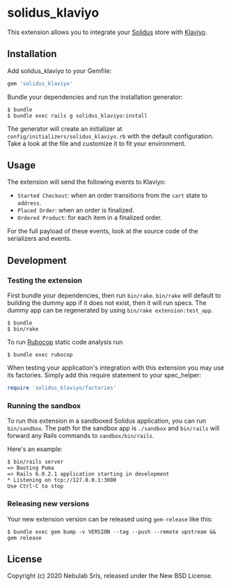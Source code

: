 # solidus_klaviyo

This extension allows you to integrate your [Solidus](https://solidus.io) store with
[Klaviyo](https://klaviyo.com).

## Installation

Add solidus_klaviyo to your Gemfile:

```ruby
gem 'solidus_klaviyo'
```

Bundle your dependencies and run the installation generator:

```console
$ bundle
$ bundle exec rails g solidus_klaviyo:install
```

The generator will create an initializer at `config/initializers/solidus_klaviyo.rb` with the
default configuration. Take a look at the file and customize it to fit your environment.

## Usage

The extension will send the following events to Klaviyo:

- `Started Checkout`: when an order transitions from the `cart` state to `address`.
- `Placed Order`: when an order is finalized.
- `Ordered Product`: for each item in a finalized order.

For the full payload of these events, look at the source code of the serializers and events.

## Development

### Testing the extension

First bundle your dependencies, then run `bin/rake`. `bin/rake` will default to building the dummy
app if it does not exist, then it will run specs. The dummy app can be regenerated by using
`bin/rake extension:test_app`.

```console
$ bundle
$ bin/rake
```

To run [Rubocop](https://github.com/bbatsov/rubocop) static code analysis run

```console
$ bundle exec rubocop
```

When testing your application's integration with this extension you may use its factories.
Simply add this require statement to your spec_helper:

```ruby
require 'solidus_klaviyo/factories'
```

### Running the sandbox

To run this extension in a sandboxed Solidus application, you can run `bin/sandbox`. The path for
the sandbox app is `./sandbox` and `bin/rails` will forward any Rails commands to
`sandbox/bin/rails`.

Here's an example:

```console
$ bin/rails server
=> Booting Puma
=> Rails 6.0.2.1 application starting in development
* Listening on tcp://127.0.0.1:3000
Use Ctrl-C to stop
```

### Releasing new versions

Your new extension version can be released using `gem-release` like this:

```console
$ bundle exec gem bump -v VERSION --tag --push --remote upstream && gem release
```

## License

Copyright (c) 2020 Nebulab Srls, released under the New BSD License.

